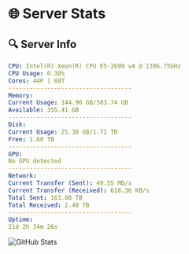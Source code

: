 # 🌐 Server Stats
## 🔍 Server Info
```yaml
CPU: Intel(R) Xeon(R) CPU E5-2699 v4 @ 1306.75GHz
CPU Usage: 0.30%
Cores: 44P | 88T
-----------------------------------
Memory:
Current Usage: 144.96 GB/503.74 GB
Available: 355.41 GB
-----------------------------------
Disk:
Current Usage: 25.38 GB/1.71 TB
Free: 1.60 TB
-----------------------------------
GPU:
No GPU detected
-----------------------------------
Network:
Current Transfer (Sent): 49.55 MB/s
Current Transfer (Received): 618.36 KB/s
Total Sent: 163.08 TB
Total Received: 2.40 TB
-----------------------------------
Uptime:
21d 2h 34m 26s
```
![GitHub Stats](https://img.shields.io/badge/Updated-2025-03-01_01:17:44-blue)